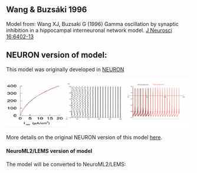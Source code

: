 ## Wang & Buzsáki 1996

Model from: Wang XJ, Buzsaki G (1996) Gamma oscillation by synaptic inhibition in a hippocampal interneuronal network model. [J Neurosci 16:6402-13](http://www.jneurosci.org/content/16/20/6402.full)

## NEURON version of model:

This model was originally developed in [NEURON](https://www.neuron.yale.edu/neuron/)

![](https://raw.githubusercontent.com/OpenSourceBrain/WangBuzsaki1996/master/ModelDB_NEURON/WangBuzsaki96_original.png)

More details on the original NEURON version of this model [here](https://github.com/OpenSourceBrain/WangBuzsaki1996/tree/master/ModelDB_NEURON).

#### NeuroML2/LEMS version of model

The model will be converted to NeuroML2/LEMS:
